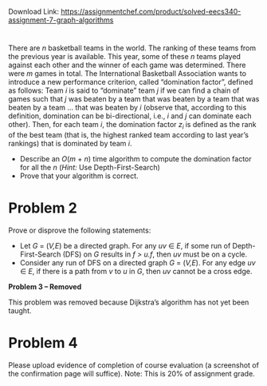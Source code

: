 Download Link: https://assignmentchef.com/product/solved-eecs340-assignment-7-graph-algorithms
<br>
<h1></h1>

There are <em>n </em>basketball teams in the world. The ranking of these teams from the previous year is available. This year, some of these <em>n </em>teams played against each other and the winner of each game was determined. There were <em>m </em>games in total. The International Basketball Association wants to introduce a new performance criterion, called “domination factor”, defined as follows: Team <em>i </em>is said to “dominate” team <em>j </em>if we can find a chain of games such that <em>j </em>was beaten by a team that was beaten by a team that was beaten by a team … that was beaten by <em>i </em>(observe that, according to this definition, domination can be bi-directional, i.e., <em>i </em>and <em>j </em>can dominate each other). Then, for each team <em>i</em>, the domination factor <em>z<sub>i </sub></em>is defined as the rank of the best team (that is, the highest ranked team according to last year’s rankings) that is dominated by team <em>i</em>.

<ul>

 <li>Describe an <em>O</em>(<em>m </em>+ <em>n</em>) time algorithm to compute the domination factor for all the <em>n </em> (<em>Hint: </em>Use Depth-First-Search)</li>

 <li>Prove that your algorithm is correct.</li>

</ul>

<h1>Problem 2</h1>

Prove or disprove the following statements:

<ul>

 <li>Let <em>G </em>= (<em>V,E</em>) be a directed graph. For any <em>uv </em>∈ <em>E</em>, if some run of Depth-First-Search (DFS) on <em>G </em>results in <em>f &gt; u.f</em>, then <em>uv </em>must be on a cycle.</li>

 <li>Consider any run of DFS on a directed graph <em>G </em>= (<em>V,E</em>). For any edge <em>uv </em>∈ <em>E</em>, if there is a path from <em>v </em>to <em>u </em>in <em>G</em>, then <em>uv </em>cannot be a cross edge.</li>

</ul>

<strong>Problem 3 – Removed</strong>

This problem was removed because Dijkstra’s algorithm has not yet been taught.

<h1>Problem 4</h1>

Please upload evidence of completion of course evaluation (a screenshot of the confirmation page will suffice). Note: This is 20% of assignment grade.